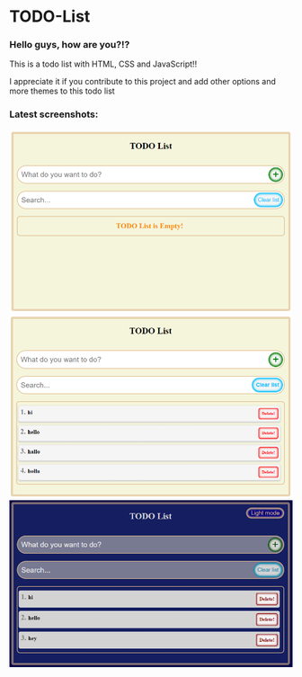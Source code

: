 # TODO-List
<h3>Hello guys, how are you?!?</h3>
<p>This is a todo list with HTML, CSS and JavaScript!!</p>
<p>I appreciate it if you contribute to this project and add other options and more themes to this todo list</p>
<h3>Latest screenshots:</h3>
<img src="screenshot1.png" alt="Project screenshot"><br>
<img src="screenshot2.png" alt="Project screenshot"><br>
<img src="screenshot3.png" alt="Project screenshot">
